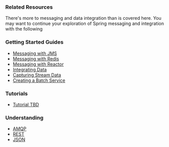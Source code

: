 ### Related Resources

There's more to messaging and data integration than is covered here. You may want to continue your exploration of Spring messaging and integration with the following

### Getting Started Guides

* [Messaging with JMS][gs-messaging-jms]
* [Messaging with Redis][gs-messaging-redis]
* [Messaging with Reactor][gs-messaging-reactor]
* [Integrating Data][gs-integration]
* [Capturing Stream Data][gs-capturing-stream-data]
* [Creating a Batch Service][gs-batch-processing]

[gs-messaging-jms]: /guides/gs/messaging-jms/
[gs-messaging-redis]: /guides/gs/messaging-redis/
[gs-messaging-reactor]: /guides/gs/messaging-reactor/
[gs-integration]: /guides/gs/integration/
[gs-capturing-stream-data]: /guides/gs/capturing-stream-data/
[gs-batch-processing]: /guides/gs/batch-processing/

### Tutorials

* [Tutorial TBD][tut-tbd]

[tut-tbd]: /guides/tutorials/tbd

### Understanding

* [AMQP][u-amqp]
* [REST][u-rest]
* [JSON][u-json]

[u-amqp]: /understanding/AMQP
[u-rest]: /understanding/REST
[u-json]: /understanding/JSON
